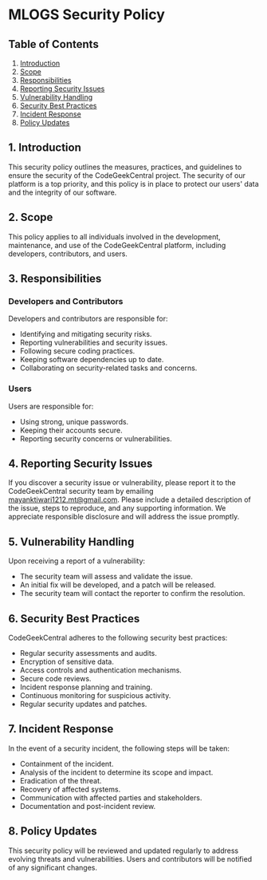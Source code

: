 # MLOGS Security Policy

## Table of Contents

1. [Introduction](#introduction)
2. [Scope](#scope)
3. [Responsibilities](#responsibilities)
4. [Reporting Security Issues](#reporting-security-issues)
5. [Vulnerability Handling](#vulnerability-handling)
6. [Security Best Practices](#security-best-practices)
7. [Incident Response](#incident-response)
8. [Policy Updates](#policy-updates)

## 1. Introduction

This security policy outlines the measures, practices, and guidelines to ensure the security of the CodeGeekCentral project. The security of our platform is a top priority, and this policy is in place to protect our users' data and the integrity of our software.

## 2. Scope

This policy applies to all individuals involved in the development, maintenance, and use of the CodeGeekCentral platform, including developers, contributors, and users.

## 3. Responsibilities

### Developers and Contributors

Developers and contributors are responsible for:

-   Identifying and mitigating security risks.
-   Reporting vulnerabilities and security issues.
-   Following secure coding practices.
-   Keeping software dependencies up to date.
-   Collaborating on security-related tasks and concerns.

### Users

Users are responsible for:

-   Using strong, unique passwords.
-   Keeping their accounts secure.
-   Reporting security concerns or vulnerabilities.

## 4. Reporting Security Issues

If you discover a security issue or vulnerability, please report it to the CodeGeekCentral security team by emailing [mayanktiwari1212.mt@gmail.com](mailto:mayanktiwari1212.mt@gmail.com). Please include a detailed description of the issue, steps to reproduce, and any supporting information. We appreciate responsible disclosure and will address the issue promptly.

## 5. Vulnerability Handling

Upon receiving a report of a vulnerability:

-   The security team will assess and validate the issue.
-   An initial fix will be developed, and a patch will be released.
-   The security team will contact the reporter to confirm the resolution.

## 6. Security Best Practices

CodeGeekCentral adheres to the following security best practices:

-   Regular security assessments and audits.
-   Encryption of sensitive data.
-   Access controls and authentication mechanisms.
-   Secure code reviews.
-   Incident response planning and training.
-   Continuous monitoring for suspicious activity.
-   Regular security updates and patches.

## 7. Incident Response

In the event of a security incident, the following steps will be taken:

-   Containment of the incident.
-   Analysis of the incident to determine its scope and impact.
-   Eradication of the threat.
-   Recovery of affected systems.
-   Communication with affected parties and stakeholders.
-   Documentation and post-incident review.

## 8. Policy Updates

This security policy will be reviewed and updated regularly to address evolving threats and vulnerabilities. Users and contributors will be notified of any significant changes.